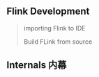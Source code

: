 ## Flink Development 

> importing Flink to IDE 
>
> Build FLink from source







## Internals 内幕



